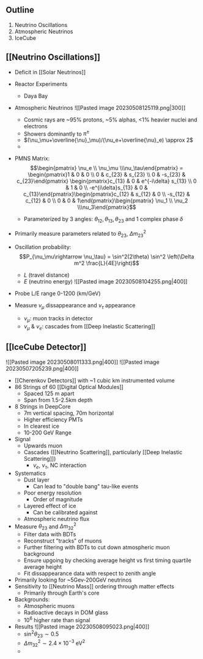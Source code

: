 ## Outline
1. Neutrino Oscillations
2. Atmospheric Neutrinos
3. IceCube

## [[Neutrino Oscillations]]
 - Deficit in [[Solar Neutrinos]]  
 - Reactor Experiments
	 - Daya Bay
 - Atmospheric Neutrinos
	 ![[Pasted image 20230508125119.png|300]]
	 - Cosmic rays are ~95% protons, ~5% alphas, <1% heavier nuclei and electrons
	 - Showers dominantly to $\pi^\pm$
	 - $(\nu_\mu+\overline{\nu}_\mu)/(\nu_e+\overline{\nu}_e) \approx 2$
	 - 
 
 - PMNS Matrix: $$\begin{pmatrix} \nu_e \\ \nu_\mu \\\nu_\tau\end{pmatrix} = \begin{pmatrix}1 & 0 & 0 \\ 0 & c_{23} & s_{23} \\ 0 & -s_{23} & c_{23}\end{pmatrix} \begin{pmatrix}c_{13} & 0 & e^{-i\delta} s_{13} \\ 0 & 1 & 0 \\ -e^{i\delta}s_{13} & 0 & c_{13}\end{pmatrix}\begin{pmatrix}c_{12} & s_{12} & 0 \\ -s_{12} & c_{12} & 0 \\ 0 & 0 & 1\end{pmatrix}\begin{pmatrix} \nu_1 \\ \nu_2 \\\nu_3\end{pmatrix}$$
	 - Parameterized by 3 angles: $\theta_{12},\theta_{13},\theta_{23}$ and 1 complex phase $\delta$
 - Primarily measure parameters related to $\theta_{23}$, $\Delta m_{23}^2$
 - Oscillation probability: $$P_{\nu_\mu\rightarrow \nu_\tau} = \sin^2(2\theta) \sin^2 \left(\Delta m^2 \frac{L}{4E}\right)$$
	 - $L$ (travel distance)
	 - $E$ (neutrino energy)
		 ![[Pasted image 20230508104255.png|400]]
 - Probe L/E range 0-1200 (km/GeV)
 - Measure $\nu_\mu$ dissappearance and $\nu_\tau$ appearance
	 - $\nu_\mu$: muon tracks in detector
	 - $\nu_\mu$ & $\nu_e$: cascades from [[Deep Inelastic Scattering]] 
## [[IceCube Detector]]
![[Pasted image 20230508011333.png|400]]
![[Pasted image 20230507205239.png|400]]
 -  [[Cherenkov Detectors]] with ~1 cubic km instrumented volume
 - 86 Strings of 60 [[Digital Optical Modules]]
	 - Spaced 125 m apart
	 - Span from 1.5-2.5km depth
 - 8 Strings in DeepCore
	 - 7m vertical spacing, 70m horizontal
	 - Higher efficiency PMTs
	 - In clearest ice
	 - 10-200 GeV Range
 - Signal
	 - Upwards muon
	 - Cascades ([[Neutrino Scattering]], particularly [[Deep Inelastic Scattering]])
		 - $\nu_e$, $\nu_\tau$, NC interaction
 - Systematics
	 - Dust layer
		 - Can lead to "double bang" tau-like events
	 - Poor energy resolution 
		 - Order of magnitude
	 - Layered effect of ice
		 - Can be calibrated against
	 - Atmospheric neutrino flux
 - Measure $\theta_{23}$ and $\Delta m_{32}^2$
	 - Filter data with BDTs
	 - Reconstruct "tracks" of muons
	 - Further filtering with BDTs to cut down atmospheric muon background
	 - Ensure upgoing by checking average height vs first timing quartile average height
	 - Fit dissappearance data with respect to zenith angle
 - Primarily looking for ~5Gev-200GeV neutrinos
 - Sensitivity to [[Neutrino Mass]] ordering through matter effects
	 - Primarily through Earth's core
 - Backgrounds:
	 - Atmospheric muons
	 - Radioactive decays in DOM glass
	 - $10^6$ higher rate than signal
 - Results
    ![[Pasted image 20230508095023.png|400]]
	 - $\sin^2 \theta_{23} \sim 0.5$
	 - $\Delta m^2_{32} \sim 2.4\times10^{-3} \text{ eV}^2$
	 - 
